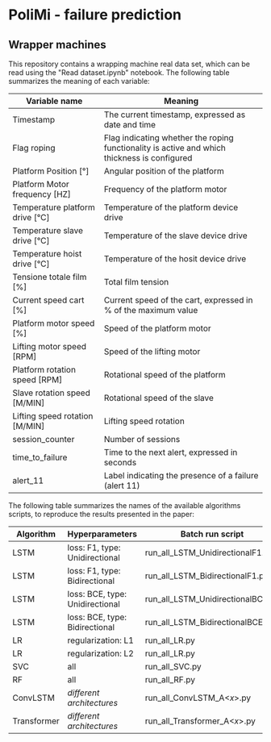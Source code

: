 # PoliMi - failure prediction
## Wrapper machines
This repository contains a wrapping machine real data set, which can be read using the "Read dataset.ipynb" notebook.
The following table summarizes the meaning of each variable:

| Variable name | Meaning |
|---|---|
| Timestamp | The current timestamp, expressed as date and time |
| Flag roping | Flag indicating whether the roping functionality is active and which thickness is configured |
| Platform Position [°] | Angular position of the platform |
| Platform Motor frequency [HZ] | Frequency of the platform motor |
| Temperature platform drive [°C] | Temperature of the platform device drive  |
| Temperature slave drive [°C] | Temperature of the slave device drive  |
| Temperature hoist drive [°C] | Temperature of the hosit device drive  |
| Tensione totale film [%] | Total film tension |
| Current speed cart [%] | Current speed of the cart, expressed in % of the maximum value |
| Platform motor speed [%] | Speed of the platform motor |
| Lifting motor speed [RPM] | Speed of the lifting motor |
| Platform rotation speed [RPM] | Rotational speed of the platform |
| Slave rotation speed [M/MIN] | Rotational speed of the slave |
| Lifting speed rotation [M/MIN] | Lifting speed rotation |
| session_counter | Number of sessions |
| time_to_failure | Time to the next alert, expressed in seconds |
| alert_11 | Label indicating the presence of a failure (alert 11) |


The following table summarizes the names of the available algorithms scripts, to reproduce the results presented in the paper:

| Algorithm | Hyperparameters | Batch run script | Single run script |
|---|---|---|---|
| LSTM | loss: F1, type: Unidirectional | run_all_LSTM_UnidirectionalF1.py | LSTM_arch52.py |
| LSTM | loss: F1, type: Bidirectional | run_all_LSTM_BidirectionalF1.py | LSTM_archR1.py |
| LSTM | loss: BCE, type: Unidirectional | run_all_LSTM_UnidirectionalBCE.py | LSTM_archBCEUnidirectional.py |
| LSTM | loss: BCE, type: Bidirectional | run_all_LSTM_BidirectionalBCE.py | LSTM_archBCEBidirectional.py |
| LR | regularization: L1 | run_all_LR.py | LR_liblinear.py |
| LR | regularization: L2 | run_all_LR.py | LogisticRegression.py |
| SVC | all | run_all_SVC.py | SVC.py |
| RF | all | run_all_RF.py | RandomForest.py |
| ConvLSTM | _different architectures_ | run_all_ConvLSTM_A<_x_>.py | ConvLSTM_A<_x_>.py |
| Transformer | _different architectures_ | run_all_Transformer_A<_x_>.py | Transformer_A<_x_>.py |
